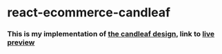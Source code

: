 # react-ecommerce-candleaf

### This is my implementation of [the candleaf design](<https://www.figma.com/file/EATo7jjBzT2qZuSjzokXjO/E-Commerce-UI-KIT-(Community)?type=design&node-id=116-92&mode=design>), link to [live preview](https://eslam-dv.github.io/react-ecommerce-candleaf/)
